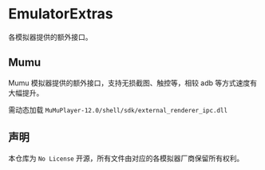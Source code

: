 # EmulatorExtras

各模拟器提供的额外接口。

## Mumu

Mumu 模拟器提供的额外接口，支持无损截图、触控等，相较 adb 等方式速度有大幅提升。  

需动态加载 `MuMuPlayer-12.0/shell/sdk/external_renderer_ipc.dll`

## 声明

本仓库为 `No License` 开源，所有文件由对应的各模拟器厂商保留所有权利。
